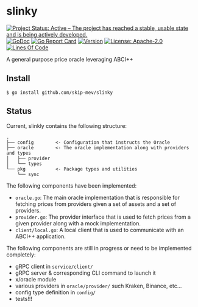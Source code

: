 # slinky

<!-- markdownlint-disable MD013 -->
<!-- markdownlint-disable MD041 -->
[![Project Status: Active – The project has reached a stable, usable state and is being actively developed.](https://www.repostatus.org/badges/latest/active.svg)](https://www.repostatus.org/#wip)
[![GoDoc](https://img.shields.io/badge/godoc-reference-blue?style=flat-square&logo=go)](https://godoc.org/github.com/skip-mev/slinky)
[![Go Report Card](https://goreportcard.com/badge/github.com/skip-mev/slinky?style=flat-square)](https://goreportcard.com/report/github.com/skip-mev/slinky)
[![Version](https://img.shields.io/github/tag/skip-mev/slinky.svg?style=flat-square)](https://github.com/skip-mev/slinky/releases/latest)
[![License: Apache-2.0](https://img.shields.io/github/license/skip-mev/slinky.svg?style=flat-square)](https://github.com/skip-mev/slinky/blob/main/LICENSE)
[![Lines Of Code](https://img.shields.io/tokei/lines/github/skip-mev/slinky?style=flat-square)](https://github.com/skip-mev/slinky)

A general purpose price oracle leveraging ABCI++

## Install

```shell
$ go install github.com/skip-mev/slinky
```

## Status

Current, slinkly contains the following structure:

```text
.
├── config        <- Configuration that instructs the Oracle
├── oracle        <- The oracle implementation along with providers and types
│   ├── provider
│   └── types
└── pkg           <- Package types and utilities
    └── sync
```

The following components have been implemented:

* `oracle.go`: The main oracle implementation that is responsible for fetching prices
  from providers given a set of assets and a set of providers.
* `provider.go`: The provider interface that is used to fetch prices from a given
  provider along with a mock implementation.
* `client/local.go`: A local client that is used to communicate with an ABCI++
  application.

The following components are still in progress or need to be implemented completely:

* gRPC client in `service/client/`
* gRPC server & corresponding CLI command to launch it
* x/oracle module
* various providers in `oracle/provider/` such Kraken, Binance, etc...
* config type definition in `config/`
* tests!!!
